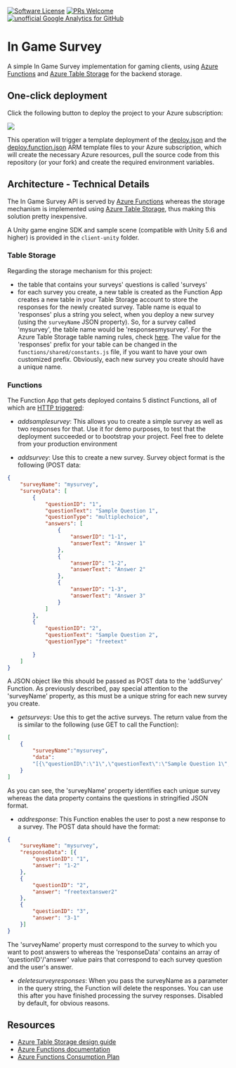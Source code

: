 [![Software License](https://img.shields.io/badge/license-MIT-brightgreen.svg?style=flat-square)](LICENSE)
[![PRs Welcome](https://img.shields.io/badge/PRs-welcome-brightgreen.svg?style=flat-square)](http://makeapullrequest.com)
[![unofficial Google Analytics for GitHub](https://gaforgithub.azurewebsites.net/api?repo=InGameSurvey)](https://github.com/dgkanatsios/gaforgithub)
# In Game Survey

A simple In Game Survey implementation for gaming clients, using [Azure Functions](https://functions.azure.com) and [Azure Table Storage](https://azure.microsoft.com/en-us/services/storage/tables/) for the backend storage.

## One-click deployment

Click the following button to deploy the project to your Azure subscription:

<a href="https://portal.azure.com/#create/Microsoft.Template/uri/https%3A%2F%2Fraw.githubusercontent.com%2Fdgkanatsios%2FInGameSurvey%2Fmaster%2Fdeploy.json" target="_blank"><img src="http://azuredeploy.net/deploybutton.png"/></a>

This operation will trigger a template deployment of the [deploy.json](deploy.json) and the [deploy.function.json](deploy.function.json) ARM template files to your Azure subscription, which will create the necessary Azure resources, pull the source code from this repository (or your fork) and create the required environment variables. 

## Architecture - Technical Details

The In Game Survey API is served by [Azure Functions](https://functions.azure.com) whereas the storage mechanism is implemented using [Azure Table Storage](https://azure.microsoft.com/en-us/services/storage/tables/), thus making this solution pretty inexpensive. 

A Unity game engine SDK and sample scene (compatible with Unity 5.6 and higher) is provided in the `client-unity` folder.

### Table Storage
Regarding the storage mechanism for this project: 
- the table that contains your surveys' questions is called 'surveys'
- for each survey you create, a new table is created as the Function App creates a new table in your Table Storage account to store the responses for the newly created survey. Table name is equal to 'responses' plus a string you select, when you deploy a new survey (using the `surveyName` JSON property). So, for a survey called 'mysurvey', the table name would be 'responsesmysurvey'. For the Azure Table Storage table naming rules, check [here](https://docs.microsoft.com/en-us/rest/api/storageservices/Understanding-the-Table-Service-Data-Model#tables-entities-and-properties). The value for the 'responses' prefix for your table can be changed in the `functions/shared/constants.js` file, if you want to have your own customized prefix. Obviously, each new survey you create should have a unique name.

### Functions

The Function App that gets deployed contains 5 distinct Functions, all of which are [HTTP triggered](https://docs.microsoft.com/en-us/azure/azure-functions/functions-bindings-http-webhook#trigger---javascript-example):

- *addsamplesurvey*: This allows you to create a simple survey as well as two responses for that. Use it for demo purposes, to test that the deployment succeeded or to bootstrap your project. Feel free to delete from your production environment

- *addsurvey*: Use this to create a new survey. Survey object format is the following (POST data:
```json
{
    "surveyName": "mysurvey",
    "surveyData": [
        {
            "questionID": "1",
            "questionText": "Sample Question 1",
            "questionType": "multiplechoice",
            "answers": [
                {
                    "answerID": "1-1",
                    "answerText": "Answer 1"
                },
                {
                    "answerID": "1-2",
                    "answerText": "Answer 2"
                },
                {
                    "answerID": "1-3",
                    "answerText": "Answer 3"
                }
            ]
        },
        {
            "questionID": "2",
            "questionText": "Sample Question 2",
            "questionType": "freetext"
            
        }
    ]
}
```
A JSON object like this should be passed as POST data to the 'addSurvey' Function. As previously described, pay special attention to the 'surveyName' property, as this must be a unique string for each new survey you create.

- *getsurveys*: Use this to get the active surveys. The return value from the is similar to the following (use GET to call the Function):
```json
[
    {
        "surveyName":"mysurvey",
        "data":
        "[{\"questionID\":\"1\",\"questionText\":\"Sample Question 1\",\"questionType\":\"multiplechoice\",\"answers\":[{\"answerID\":\"1-1\",\"answerText\":\"Answer 1\"},{\"answerID\":\"1-2\",\"answerText\":\"Answer 2\"},{\"answerID\":\"1-3\",\"answerText\":\"Answer 3\"}]},{\"questionID\":\"2\",\"questionText\":\"Sample Question 2\",\"questionType\":\"freetext\"},{\"questionID\":\"3\",\"questionText\":\"Sample Question 3\",\"questionType\":\"multiplechoice\",\"answers\":[{\"answerID\":\"3-1\",\"answerText\":\"Answer 1\"},{\"answerID\":\"3-2\",\"answerText\":\"Answer 2\"},{\"answerID\":\"3-3\",\"answerText\":\"Answer 3\"}]}]"
    }
]
```
As you can see, the 'surveyName' property identifies each unique survey whereas the data property contains the questions in stringified JSON format.

- *addresponse*: This Function enables the user to post a new response to a survey. The POST data should have the format:
```json
{
    "surveyName": "mysurvey",
    "responseData": [{
        "questionID": "1",
        "answer": "1-2"
    },
    {
        "questionID": "2",
        "answer": "freetextanswer2"
    },
    {
        "questionID": "3",
        "answer": "3-1"
    }]
}
```
The 'surveyName' property must correspond to the survey to which you want to post answers to whereas the 'responseData' contains an array of 'questionID'/'answer' value pairs that correspond to each survey question and the user's answer.

- *deletesurveyresponses*: When you pass the surveyName as a parameter in the query string, the Function will delete the responses. You can use this after you have finished processing the survey responses. Disabled by default, for obvious reasons.

## Resources

- [Azure Table Storage design guide](https://docs.microsoft.com/en-us/azure/cosmos-db/table-storage-design-guide)
- [Azure Functions documentation](https://docs.microsoft.com/en-us/azure/azure-functions/)
- [Azure Functions Consumption Plan](https://docs.microsoft.com/en-us/azure/azure-functions/functions-scale#consumption-plan)